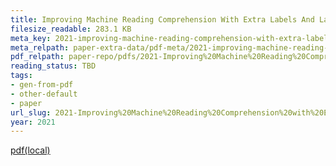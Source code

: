 ```yaml
---
title: Improving Machine Reading Comprehension With Extra Labels And Label Smoothing
filesize_readable: 283.1 KB
meta_key: 2021-improving-machine-reading-comprehension-with-extra-labels-and-label-smoothing
meta_relpath: paper-extra-data/pdf-meta/2021-improving-machine-reading-comprehension-with-extra-labels-and-label-smoothing.yaml
pdf_relpath: paper-repo/pdfs/2021-Improving%20Machine%20Reading%20Comprehension%20with%20Extra%20Labels%20and%20Label%20Smoothing.pdf
reading_status: TBD
tags:
- gen-from-pdf
- other-default
- paper
url_slug: 2021-Improving%20Machine%20Reading%20Comprehension%20with%20Extra%20Labels%20and%20Label%20Smoothing
year: 2021
---
```


[pdf(local)](../../paper-repo/pdfs/2021-Improving%20Machine%20Reading%20Comprehension%20with%20Extra%20Labels%20and%20Label%20Smoothing.pdf)
